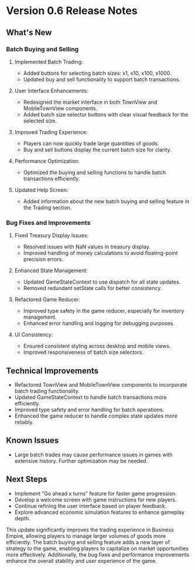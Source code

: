 # Version 0.6 Release Notes

## What's New

### Batch Buying and Selling

1. Implemented Batch Trading:
   - Added buttons for selecting batch sizes: x1, x10, x100, x1000.
   - Updated buy and sell functionality to support batch transactions.

2. User Interface Enhancements:
   - Redesigned the market interface in both TownView and MobileTownView components.
   - Added batch size selector buttons with clear visual feedback for the selected size.

3. Improved Trading Experience:
   - Players can now quickly trade large quantities of goods.
   - Buy and sell buttons display the current batch size for clarity.

4. Performance Optimization:
   - Optimized the buying and selling functions to handle batch transactions efficiently.

5. Updated Help Screen:
   - Added information about the new batch buying and selling feature in the Trading section.

### Bug Fixes and Improvements

1. Fixed Treasury Display Issues:
   - Resolved issues with NaN values in treasury display.
   - Improved handling of money calculations to avoid floating-point precision errors.

2. Enhanced State Management:
   - Updated GameStateContext to use dispatch for all state updates.
   - Removed redundant setState calls for better consistency.

3. Refactored Game Reducer:
   - Improved type safety in the game reducer, especially for inventory management.
   - Enhanced error handling and logging for debugging purposes.

4. UI Consistency:
   - Ensured consistent styling across desktop and mobile views.
   - Improved responsiveness of batch size selectors.

## Technical Improvements

- Refactored TownView and MobileTownView components to incorporate batch trading functionality.
- Updated GameStateContext to handle batch transactions more efficiently.
- Improved type safety and error handling for batch operations.
- Enhanced the game reducer to handle complex state updates more reliably.

## Known Issues

- Large batch trades may cause performance issues in games with extensive history. Further optimization may be needed.

## Next Steps

- Implement "Go ahead x turns" feature for faster game progression.
- Develop a welcome screen with game instructions for new players.
- Continue refining the user interface based on player feedback.
- Explore advanced economic simulation features to enhance gameplay depth.

This update significantly improves the trading experience in Business Empire, allowing players to manage larger volumes of goods more efficiently. The batch buying and selling feature adds a new layer of strategy to the game, enabling players to capitalize on market opportunities more effectively. Additionally, the bug fixes and performance improvements enhance the overall stability and user experience of the game.
